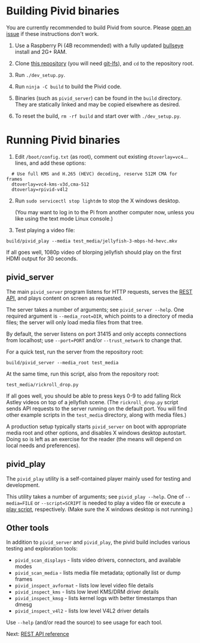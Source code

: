 # Building Pivid binaries

You are currently recommended to build Pivid from source. Please
[open an issue](https://github.com/egnor/pivid/issues) if these
instructions don't work.

1. Use a Raspberry Pi (4B recommended) with a fully updated
[bullseye](https://www.raspberrypi.com/news/raspberry-pi-os-debian-bullseye/)
install and 2G+ RAM.

2. Clone [this repository](https://github.com/egnor/pivid) (you will need
[git-lfs](https://git-lfs.github.com/)), and `cd` to the repository root.

3. Run `./dev_setup.py`.

4. Run `ninja -C build` to build the Pivid code.

5. Binaries (such as `pivid_server`) can be found in the `build` directory.
They are statically linked and may be copied elsewhere as desired.

6. To reset the build, `rm -rf build` and start over with `./dev_setup.py`.

# Running Pivid binaries

1. Edit `/boot/config.txt` (as root), comment out existing
`dtoverlay=vc4`... lines, and add these options:

```
  # Use full KMS and H.265 (HEVC) decoding, reserve 512M CMA for frames
  dtoverlay=vc4-kms-v3d,cma-512
  dtoverlay=rpivid-v4l2
```

2. Run `sudo servicectl stop lightdm` to stop the X windows desktop.

   (You may want to log in to the Pi from another computer now, unless you
   like using the text mode Linux console.)

3. Test playing a video file:

```
build/pivid_play --media test_media/jellyfish-3-mbps-hd-hevc.mkv
```

If all goes well, 1080p video of blorping jellyfish should play on the
first HDMI output for 30 seconds.

## pivid_server

The main `pivid_server` program listens for HTTP requests, serves the
[REST API](interface.md), and plays content on screen as requested.

The server takes a number of arguments; see `pivid_server --help`.
One required argument is `--media_root=DIR`, which points to a directory
of media files; the server will only load media files from that tree.

By default, the server listens on port 31415 and only accepts connections
from localhost; use `--port=PORT` and/or `--trust_network` to change that.

For a quick test, run the server from the repository root:

```
build/pivid_server --media_root test_media
```

At the same time, run this script, also from the repository root:

```
test_media/rickroll_drop.py
```

If all goes well, you should be able to press keys 0-9 to
add falling Rick Astley videos on top of a jellyfish scene.
(The `rickroll_drop.py` script sends API requests to the server
running on the default port. You will find other example scripts
in the `test_media` directory, along with media files.)

A production setup typically starts `pivid_server` on boot with
appropriate media root and other options, and disables X windows
desktop autostart. Doing so is left as an exercise for the reader
(the means will depend on local needs and preferences).

## pivid_play

The `pivid_play` utility is a self-contained player mainly used
for testing and development.

This utility takes a number of arguments; see `pivid_play --help`.
One of `--media=FILE` or `--script=SCRIPT` is needed to play
a video file or execute a [play script](script.md), respectively.
(Make sure the X windows desktop is not running.)

## Other tools

In addition to `pivid_server` and `pivid_play`, the pivid build includes
various testing and exploration tools:

* `pivid_scan_displays` - lists video drivers, connectors, and available modes
* `pivid_scan_media` - lists media file metadata; optionally list or dump frames
* `pivid_inspect_avformat` - lists low level video file details
* `pivid_inspect_kms` - lists low level KMS/DRM driver details
* `pivid_inspect_kmsg` - lists kernel logs with better timestamps than dmesg
* `pivid_inspect_v4l2` - lists low level V4L2 driver details

Use `--help` (and/or read the source) to see usage for each tool.

Next: [REST API reference](interface.md)
